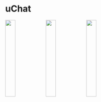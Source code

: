 # uChat
<img src="https://user-images.githubusercontent.com/46317057/147590828-8296ef7d-2378-4030-b144-d6d51a5309a6.png" width=25% height=25% align="left">
<img src="https://user-images.githubusercontent.com/46317057/147590860-27a08b63-a7bf-4869-b516-f9fdf2ef2733.png" width=25% height=25% align="left">
<img src="https://user-images.githubusercontent.com/46317057/147590880-365d01c6-c232-4159-b358-cb4fcbe66221.png" width=25% height=25% align="left">
